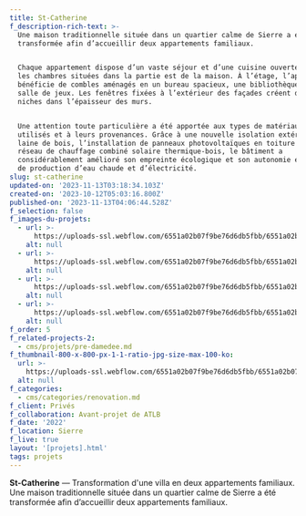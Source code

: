 ```yaml
---
title: St-Catherine
f_description-rich-text: >-
  Une maison traditionnelle située dans un quartier calme de Sierre a été
  transformée afin d’accueillir deux appartements familiaux.


  Chaque appartement dispose d’un vaste séjour et d’une cuisine ouverte, avec
  les chambres situées dans la partie est de la maison. À l’étage, l’appartement
  bénéficie de combles aménagés en un bureau spacieux, une bibliothèque et une
  salle de jeux. Les fenêtres fixées à l’extérieur des façades créent de larges
  niches dans l’épaisseur des murs.


  Une attention toute particulière a été apportée aux types de matériaux
  utilisés et à leurs provenances. Grâce à une nouvelle isolation extérieure en
  laine de bois, l’installation de panneaux photovoltaïques en toiture et d’un
  réseau de chauffage combiné solaire thermique-bois, le bâtiment a
  considérablement amélioré son empreinte écologique et son autonomie en termes
  de production d’eau chaude et d’électricité.
slug: st-catherine
updated-on: '2023-11-13T03:18:34.103Z'
created-on: '2023-10-12T05:03:16.800Z'
published-on: '2023-11-13T04:06:44.528Z'
f_selection: false
f_images-du-projets:
  - url: >-
      https://uploads-ssl.webflow.com/6551a02b07f9be76d6db5fbb/6551a02b07f9be76d6db608b_400x300.svg
    alt: null
  - url: >-
      https://uploads-ssl.webflow.com/6551a02b07f9be76d6db5fbb/6551a02b07f9be76d6db607b_300x400.svg
    alt: null
  - url: >-
      https://uploads-ssl.webflow.com/6551a02b07f9be76d6db5fbb/6551a02b07f9be76d6db608b_400x300.svg
    alt: null
  - url: >-
      https://uploads-ssl.webflow.com/6551a02b07f9be76d6db5fbb/6551a02b07f9be76d6db607b_300x400.svg
    alt: null
f_order: 5
f_related-projects-2:
  - cms/projets/pre-damedee.md
f_thumbnail-800-x-800-px-1-1-ratio-jpg-size-max-100-ko:
  url: >-
    https://uploads-ssl.webflow.com/6551a02b07f9be76d6db5fbb/6551a02b07f9be76d6db607b_300x400.svg
  alt: null
f_categories:
  - cms/categories/renovation.md
f_client: Privés
f_collaboration: Avant-projet de ATLB
f_date: '2022'
f_location: Sierre
f_live: true
layout: '[projets].html'
tags: projets
---
```


**St-Catherine** — T﻿ransformation d'une villa en deux appartements familiaux. Une maison traditionnelle située dans un quartier calme de Sierre a été transformée afin d’accueillir deux appartements familiaux.
